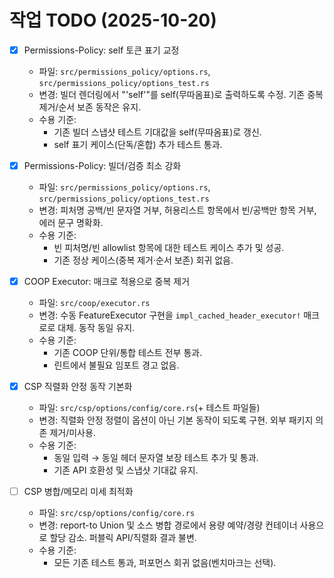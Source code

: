 # 작업 TODO (2025-10-20)

- [x] Permissions-Policy: self 토큰 표기 교정
  - 파일: `src/permissions_policy/options.rs`, `src/permissions_policy/options_test.rs`
  - 변경: 빌더 렌더링에서 "'self'"를 self(무따옴표)로 출력하도록 수정. 기존 중복 제거/순서 보존 동작은 유지.
  - 수용 기준:
    - 기존 빌더 스냅샷 테스트 기대값을 self(무따옴표)로 갱신.
    - self 표기 케이스(단독/혼합) 추가 테스트 통과.

- [x] Permissions-Policy: 빌더/검증 최소 강화
  - 파일: `src/permissions_policy/options.rs`, `src/permissions_policy/options_test.rs`
  - 변경: 피처명 공백/빈 문자열 거부, 허용리스트 항목에서 빈/공백만 항목 거부, 에러 문구 명확화.
  - 수용 기준:
    - 빈 피처명/빈 allowlist 항목에 대한 테스트 케이스 추가 및 성공.
    - 기존 정상 케이스(중복 제거·순서 보존) 회귀 없음.

- [x] COOP Executor: 매크로 적용으로 중복 제거
  - 파일: `src/coop/executor.rs`
  - 변경: 수동 FeatureExecutor 구현을 `impl_cached_header_executor!` 매크로로 대체. 동작 동일 유지.
  - 수용 기준:
    - 기존 COOP 단위/통합 테스트 전부 통과.
    - 린트에서 불필요 임포트 경고 없음.

- [x] CSP 직렬화 안정 동작 기본화
  - 파일: `src/csp/options/config/core.rs`(+ 테스트 파일들)
  - 변경: 직렬화 안정 정렬이 옵션이 아닌 기본 동작이 되도록 구현. 외부 패키지 의존 제거/미사용.
  - 수용 기준:
    - 동일 입력 → 동일 헤더 문자열 보장 테스트 추가 및 통과.
    - 기존 API 호환성 및 스냅샷 기대값 유지.

- [ ] CSP 병합/메모리 미세 최적화
  - 파일: `src/csp/options/config/core.rs`
  - 변경: report-to Union 및 소스 병합 경로에서 용량 예약/경량 컨테이너 사용으로 할당 감소. 퍼블릭 API/직렬화 결과 불변.
  - 수용 기준:
    - 모든 기존 테스트 통과, 퍼포먼스 회귀 없음(벤치마크는 선택).
